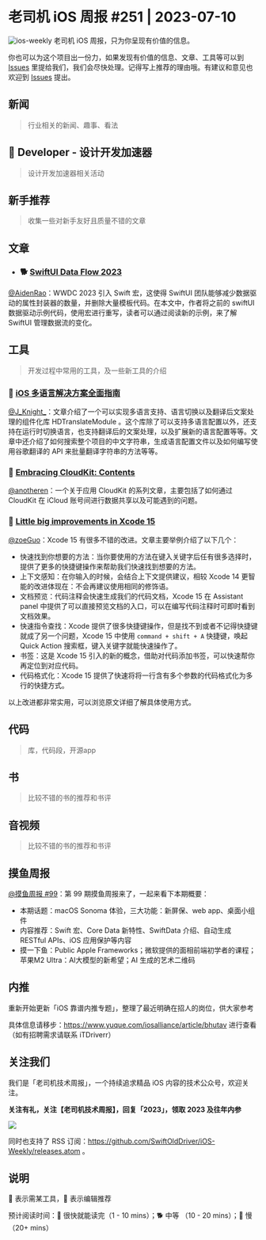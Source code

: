 # 老司机 iOS 周报 #251 | 2023-07-10

![ios-weekly](https://github.com/SwiftOldDriver/iOS-Weekly/blob/master/assets/ios-weekly.png?raw=true)
老司机 iOS 周报，只为你呈现有价值的信息。

你也可以为这个项目出一份力，如果发现有价值的信息、文章、工具等可以到 [Issues](https://github.com/SwiftOldDriver/iOS-Weekly/issues) 里提给我们，我们会尽快处理。记得写上推荐的理由哦。有建议和意见也欢迎到 [Issues](https://github.com/SwiftOldDriver/iOS-Weekly/issues) 提出。

## 新闻

> 行业相关的新闻、趣事、看法

##  Developer - 设计开发加速器

> 设计开发加速器相关活动

## 新手推荐

> 收集一些对新手友好且质量不错的文章

## 文章

- ### 🐕 [SwiftUI Data Flow 2023](https://troz.net/post/2023/swiftui-data-flow-2023/)
  
[@AidenRao](https://weibo.com/AidenRao)：WWDC 2023 引入 Swift 宏，这使得 SwiftUI 团队能够减少数据驱动的属性封装器的数量，并删除大量模板代码。在本文中，作者将之前的 swiftUI 数据驱动示例代码，使用宏进行重写，读者可以通过阅读新的示例，来了解 SwiftUI 管理数据流的变化。

## 工具

> 开发过程中常用的工具，及一些新工具的介绍

### 🐎 [iOS 多语言解决方案全面指南](https://juejin.cn/post/7248811984748462141)

[@J_Knight_](https://github.com/knightsj)：文章介绍了一个可以实现多语言支持、语言切换以及翻译后文案处理的组件化库 HDTranslateModule 。这个库除了可以支持多语言配置以外，还支持在运行时切换语言，也支持翻译后的文案处理，以及扩展新的语言配置等等。文章中还介绍了如何搜索整个项目的中文字符串，生成语言配置文件以及如何编写使用谷歌翻译的 API 来批量翻译字符串的方法等等。

### 🐢 [Embracing CloudKit: Contents](https://dev.shoppingukapp.com/2023/05/01/embracing-cloudkit-for-data-sharing-contents.html)

[@anotheren](https://github.com/anotheren)：一个关于应用 CloudKit 的系列文章，主要包括了如何通过 CloudKit 在 iCloud 账号间进行数据共享以及可能遇到的问题。

### 🐎 [Little big improvements in Xcode 15](https://sarunw.com/posts/little-big-improvements-xcode15/)

[@zoeGuo](https://github.com/zoeGuo)：Xcode 15 有很多不错的改进。文章主要举例介绍了以下几个：
 - 快速找到你想要的方法：当你要使用的方法在键入关键字后任有很多选择时，提供了更多的快捷键操作来帮助我们快速找到想要的方法。
 - 上下文感知：在你输入的时候，会结合上下文提供建议，相较 Xcode 14 更智能的改进体现在：不会再建议使用相同的修饰语。
 - 文档预览：代码注释会快速生成我们的代码文档，Xcode 15 在 Assistant panel 中提供了可以直接预览文档的入口，可以在编写代码注释时可即时看到文档效果。
 - 快速指令查找：Xcode 提供了很多快捷键操作，但是找不到或者不记得快捷键就成了另一个问题，Xcode 15 中使用 `command + shift + A` 快捷键，唤起 Quick Action 搜索框，键入关键字就能快速操作了。
 - 书签：这是 Xcode 15 引入的新的概念，借助对代码添加书签，可以快速帮你再定位到对应代码。
 - 代码格式化：Xcode 15 提供了快速将将一行含有多个参数的代码格式化为多行的快捷方式。

 以上改进都非常实用，可以浏览原文详细了解具体使用方式。


## 代码

> 库，代码段，开源app

## 书

> 比较不错的书的推荐和书评

## 音视频

> 比较不错的书的推荐和书评

## 摸鱼周报

[@摸鱼周报 #99](https://mp.weixin.qq.com/s/0r-ni--4jEN4pnIHVajHqg)：第 99 期摸鱼周报来了，一起来看下本期概要：

* 本期话题：macOS Sonoma 体验，三大功能：新屏保、web app、桌面小组件
* 内容推荐：Swift 宏、Core Data 新特性、SwiftData 介绍、自动生成 RESTful APIs、iOS 应用保护等内容
* 摸一下鱼：Public Apple Frameworks；微软提供的面相前端初学者的课程；苹果M2 Ultra：AI大模型的新希望；AI 生成的艺术二维码

## 内推

重新开始更新「iOS 靠谱内推专题」，整理了最近明确在招人的岗位，供大家参考

具体信息请移步：https://www.yuque.com/iosalliance/article/bhutav 进行查看（如有招聘需求请联系 iTDriverr）

## 关注我们

我们是「老司机技术周报」，一个持续追求精品 iOS 内容的技术公众号，欢迎关注。

**关注有礼，关注【老司机技术周报】，回复「2023」，领取 2023 及往年内参**

![](https://github.com/SwiftOldDriver/iOS-Weekly/blob/master/assets/qrcode_for_wechat.jpg?raw=true)

同时也支持了 RSS 订阅：https://github.com/SwiftOldDriver/iOS-Weekly/releases.atom 。

## 说明

🚧 表示需某工具，🌟 表示编辑推荐

预计阅读时间：🐎 很快就能读完（1 - 10 mins）；🐕 中等 （10 - 20 mins）；🐢 慢（20+ mins）
